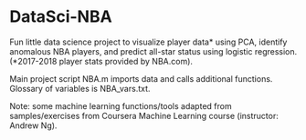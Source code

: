 # DataSci-NBA

Fun little data science project to visualize player data* using PCA, identify anomalous NBA players, and predict all-star status using logistic regression.  (*2017-2018 player stats provided by NBA.com).

Main project script NBA.m imports data and calls additional functions. Glossary of variables is NBA_vars.txt.

Note: some machine learning functions/tools adapted from samples/exercises from Coursera Machine Learning course (instructor: Andrew Ng). 
